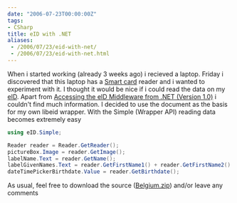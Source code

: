 ```yaml
---
date: "2006-07-23T00:00:00Z"
tags:
- CSharp
title: eID with .NET
aliases:
 - /2006/07/23/eid-with-net/
 - /2006/07/23/eid-with-net.html
---
```

When i started working (already 3 weeks ago) i recieved a laptop. Friday i discovered that this laptop has a [Smart card](http://en.wikipedia.org/wiki/Smartcard) reader and i wanted to experiment with it. I thought it would be nice if i could read the data on my [eID](http://eid.belgium.be/). Apart from [Accessing the eID Middleware from .NET (Version 1.0)](http://download.microsoft.com/download/4/f/d/4fd49a94-8772-4bd0-88ca-bf46e2d029fc/WHITEPAPERS/Accessing%20the%20eID%20Middleware%20from%20.NET%20(Version%201.0).doc) i couldn't find much information. I decided to use the document as the basis for my own libeid wrapper. With the Simple (Wrapper API) reading data becomes extremely easy

```csharp
using eID.Simple;

Reader reader = Reader.GetReader();
pictureBox.Image = reader.GetImage();
labelName.Text = reader.GetName();
labelGivenNames.Text = reader.GetFirstName1() + reader.GetFirstName2() + reader.GetFirstName3();
dateTimePickerBirthdate.Value = reader.GetBirthdate();
```

As usual, feel free to download the source ([Belgium.zip](http://www.timvw.be/wp-content/code/csharp/Belgium.zip)) and/or leave any comments

